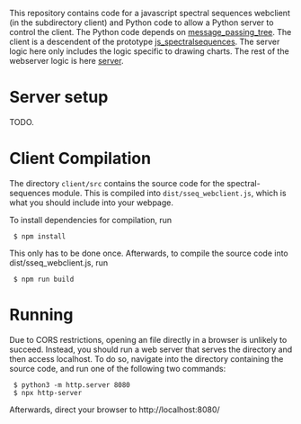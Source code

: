 This repository contains code for a javascript spectral sequences webclient (in the subdirectory client) and
Python code to allow a Python server to control the client.
The Python code depends on [message_passing_tree](https://github.com/SpectralSequences/message_passing_tree).
The client is a descendent of the prototype [js_spectralsequences](https://github.com/hoodmane/js_spectralsequences).
The server logic here only includes the logic specific to drawing charts.
The rest of the webserver logic is here [server](https://github.com/SpectralSequences/server).

# Server setup

TODO.

# Client Compilation

The directory `client/src` contains the source code for the spectral-sequences module.
This is compiled into `dist/sseq_webclient.js`, which is what you should include into your
webpage.

To install dependencies for compilation, run

```
 $ npm install
```

This only has to be done once. Afterwards, to compile the source code into
dist/sseq_webclient.js, run

```
 $ npm run build
```

# Running

Due to CORS restrictions, opening an file directly in a browser is unlikely to
succeed. Instead, you should run a web server that serves the directory and
then access localhost. To do so, navigate into the directory containing the
source code, and run one of the following two commands:

```
 $ python3 -m http.server 8080
 $ npx http-server
```

Afterwards, direct your browser to http://localhost:8080/
